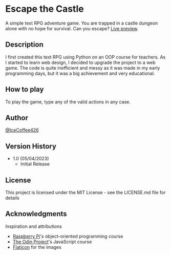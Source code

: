 # Escape the Castle

A simple text RPG adventure game. You are trapped in a castle dungeon alone with no hope for survival. Can you escape? [Live preview](https://github.com/IceCoffee426/escape-the-castle).

## Description

I first created this text RPG using Python on an OOP course for teachers. As I started to learn web design, I decided to upgrade the project to a web game. The code is quite inefficient and messy as it was made in my early programming days, but it was a big achievement and very educational.

## How to play

To play the game, type any of the valid actions in any case.

## Author

[@IceCoffee426](https://github.com/icecoffee426)

## Version History

- 1.0 (05/04/2023)
  - Initial Release

## License

This project is licensed under the MIT License - see the LICENSE.md file for details

## Acknowledgments

Inspiration and attributions

- [Raspberry Pi](https://www.futurelearn.com/courses/object-oriented-principles)'s object-oriented programming course
- [The Odin Project](https://www.theodinproject.com)'s JavaScript course
- [Flaticon](https://www.flaticon.com) for the images
